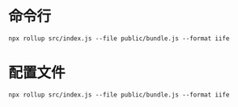 # 命令行

```shell
npx rollup src/index.js --file public/bundle.js --format iife
```

# 配置文件

```shell
npx rollup src/index.js --file public/bundle.js --format iife
```